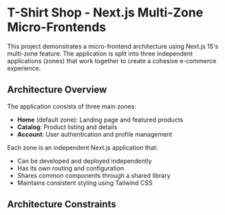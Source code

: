 # T-Shirt Shop - Next.js Multi-Zone Micro-Frontends

This project demonstrates a micro-frontend architecture using Next.js 15's multi-zone feature. The application is split into three independent applications (zones) that work together to create a cohesive e-commerce experience.

## Architecture Overview

The application consists of three main zones:

- **Home** (default zone): Landing page and featured products
- **Catalog**: Product listing and details
- **Account**: User authentication and profile management

Each zone is an independent Next.js application that:
- Can be developed and deployed independently
- Has its own routing and configuration
- Shares common components through a shared library
- Maintains consistent styling using Tailwind CSS

## Architecture Constraints
